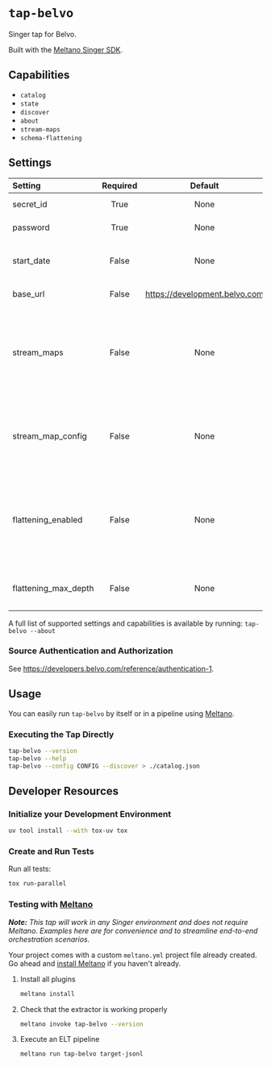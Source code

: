 # `tap-belvo`

Singer tap for Belvo.

Built with the [Meltano Singer SDK](https://sdk.meltano.com).

## Capabilities

* `catalog`
* `state`
* `discover`
* `about`
* `stream-maps`
* `schema-flattening`

## Settings

| Setting             | Required | Default | Description |
|:--------------------|:--------:|:-------:|:------------|
| secret_id           | True     | None    | Belvo API secret ID. |
| password            | True     | None    | Belvo API password. |
| start_date          | False    | None    | Earliest datetime to get data from |
| base_url            | False    | https://development.belvo.com | Base URL for the Belvo API |
| stream_maps         | False    | None    | Config object for stream maps capability. For more information check out [Stream Maps](https://sdk.meltano.com/en/latest/stream_maps.html). |
| stream_map_config   | False    | None    | User-defined config values to be used within map expressions. |
| flattening_enabled  | False    | None    | 'True' to enable schema flattening and automatically expand nested properties. |
| flattening_max_depth| False    | None    | The max depth to flatten schemas. |

A full list of supported settings and capabilities is available by running: `tap-belvo --about`

### Source Authentication and Authorization

See https://developers.belvo.com/reference/authentication-1.

## Usage

You can easily run `tap-belvo` by itself or in a pipeline using [Meltano](https://meltano.com/).

### Executing the Tap Directly

```bash
tap-belvo --version
tap-belvo --help
tap-belvo --config CONFIG --discover > ./catalog.json
```

## Developer Resources

### Initialize your Development Environment

```bash
uv tool install --with tox-uv tox
```

### Create and Run Tests

Run all tests:

```bash
tox run-parallel
```

### Testing with [Meltano](https://www.meltano.com)

_**Note:** This tap will work in any Singer environment and does not require Meltano.
Examples here are for convenience and to streamline end-to-end orchestration scenarios._

Your project comes with a custom `meltano.yml` project file already created. Go ahead and [install Meltano](https://docs.meltano.com/getting-started/installation/) if you haven't already.

1. Install all plugins

   ```bash
   meltano install
   ```

1. Check that the extractor is working properly

   ```bash
   meltano invoke tap-belvo --version
   ```

1. Execute an ELT pipeline

   ```bash
   meltano run tap-belvo target-jsonl
   ```
